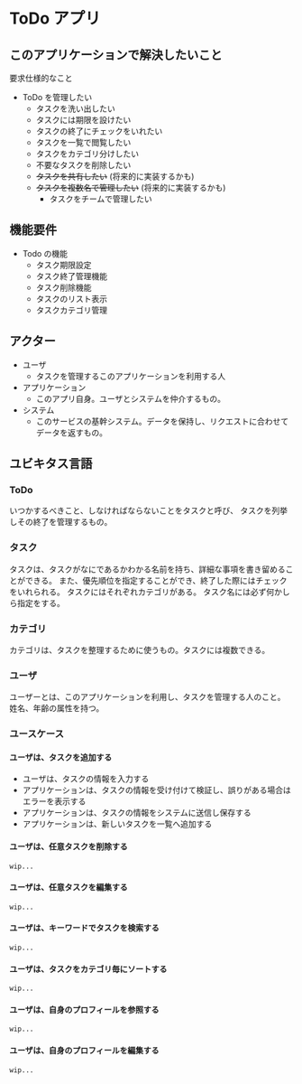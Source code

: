 # ToDo アプリ

## このアプリケーションで解決したいこと

要求仕様的なこと

- ToDo を管理したい
  - タスクを洗い出したい
  - タスクには期限を設けたい
  - タスクの終了にチェックをいれたい
  - タスクを一覧で閲覧したい
  - タスクをカテゴリ分けしたい
  - 不要なタスクを削除したい
  - ~~タスクを共有したい~~ (将来的に実装するかも)
  - ~~タスクを複数名で管理したい~~ (将来的に実装するかも)
    - タスクをチームで管理したい

## 機能要件

- Todo の機能
  - タスク期限設定
  - タスク終了管理機能
  - タスク削除機能
  - タスクのリスト表示
  - タスクカテゴリ管理

## アクター

- ユーザ
  - タスクを管理するこのアプリケーションを利用する人
- アプリケーション
  - このアプリ自身。ユーザとシステムを仲介するもの。
- システム
  - このサービスの基幹システム。データを保持し、リクエストに合わせてデータを返すもの。

## ユビキタス言語

### ToDo

いつかするべきこと、しなければならないことをタスクと呼び、
タスクを列挙しその終了を管理するもの。

### タスク

タスクは、タスクがなにであるかわかる名前を持ち、詳細な事項を書き留めることができる。
また、優先順位を指定することができ、終了した際にはチェックをいれられる。
タスクにはそれぞれカテゴリがある。
タスク名には必ず何かしら指定をする。

### カテゴリ

カテゴリは、タスクを整理するために使うもの。タスクには複数できる。

### ユーザ

ユーザーとは、このアプリケーションを利用し、タスクを管理する人のこと。
姓名、年齢の属性を持つ。

### ユースケース

#### ユーザは、タスクを追加する

- ユーザは、タスクの情報を入力する
- アプリケーションは、タスクの情報を受け付けて検証し、誤りがある場合はエラーを表示する
- アプリケーションは、タスクの情報をシステムに送信し保存する
- アプリケーションは、新しいタスクを一覧へ追加する

#### ユーザは、任意タスクを削除する

`wip...`

#### ユーザは、任意タスクを編集する

`wip...`

#### ユーザは、キーワードでタスクを検索する

`wip...`

#### ユーザは、タスクをカテゴリ毎にソートする

`wip...`

#### ユーザは、自身のプロフィールを参照する

`wip...`

#### ユーザは、自身のプロフィールを編集する

`wip...`
